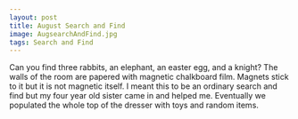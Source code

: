 ```yaml
---
layout: post
title: August Search and Find
image: AugsearchAndFind.jpg
tags: Search and Find
---
```

Can you find three rabbits, an elephant, an easter egg, and a knight? The walls of the room are papered with magnetic chalkboard film. Magnets stick to it but it is not magnetic itself. I meant this to be an ordinary search and find but my four year old sister came in and helped me. Eventually we populated the whole top of the dresser with toys and random items.
